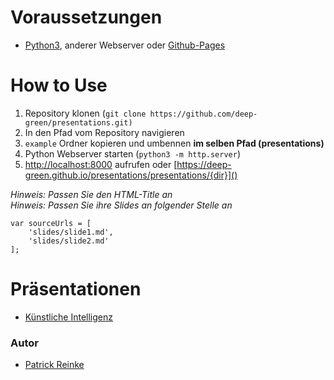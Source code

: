 # Voraussetzungen
* [Python3](https://www.python.org/), anderer Webserver oder [Github-Pages](https://pages.github.com/)

# How to Use
1. Repository klonen (`git clone https://github.com/deep-green/presentations.git)`
2. In den Pfad vom Repository navigieren
3. `example` Ordner kopieren und umbennen __im selben Pfad (presentations)__
4. Python Webserver starten (`python3 -m http.server`)
5. [http://localhost:8000]() aufrufen oder [https://deep-green.github.io/presentations/presentations/{dir}]()

_Hinweis: Passen Sie den HTML-Title an_   
_Hinweis: Passen Sie ihre Slides an folgender Stelle an_
```
var sourceUrls = [
    'slides/slide1.md',
    'slides/slide2.md'
];
```

# Präsentationen
- [Künstliche Intelligenz](https://deep-green.github.io/presentations/presentations/ai)

### Autor
- [Patrick Reinke](https://github.com/reinkepatrick)
